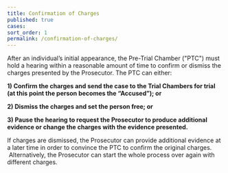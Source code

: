 ```yaml
---
title: Confirmation of Charges
published: true
cases:
sort_order: 1
permalink: /confirmation-of-charges/
---
```



After an individual’s initial appearance, the Pre-Trial Chamber ("PTC") must hold a hearing within a reasonable amount of time to confirm or dismiss the charges presented by the Prosecutor. The PTC can either:

**1) Confirm the charges and send the case to the Trial Chambers for trial (at this point the person becomes the “Accused”); or**

**2) Dismiss the charges and set the person free; or**

**3) Pause the hearing to request the Prosecutor to produce additional evidence or change the charges with the evidence presented.**

If charges are dismissed, the Prosecutor can provide additional evidence at a later time in order to convince the PTC to confirm the original charges. &nbsp;Alternatively, the Prosecutor can start the whole process over again with different charges.